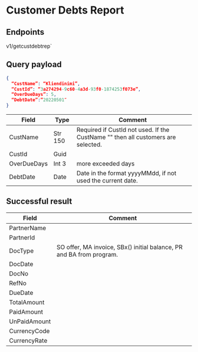 # Customer Debts Report

## Endpoints

<!--@include: @/dist/md/api_url.md-->v1/getcustdebtrep`

## Query payload
```json
{ 
  “CustName”: “Kliendinimi”,
  “CustId”: “3a274294-9c60-4a3d-93f0-1874253f073e”,
  “OverDueDays”: 5,
  “DebtDate”:”20220501″ 
}
```

|Field|Type|Comment|
|-----|----|-------|
|CustName|Str 150|Required if CustId not used. If  the CustName "" then all customers are selected.|
|CustId|Guid||
|OverDueDays|Int 3|more exceeded days|
|DebtDate|Date|Date in the format yyyyMMdd, if not used the current date.|


## Successful result

|Field|Comment|
|-----|-------|
|PartnerName||
|PartnerId||
|DocType|SO offer, MA invoice, SBx() initial balance, PR and BA from program.|
|DocDate||
|DocNo||
|RefNo||
|DueDate||
|TotalAmount||
|PaidAmount||
|UnPaidAmount||
|CurrencyCode||
|CurrencyRate||
